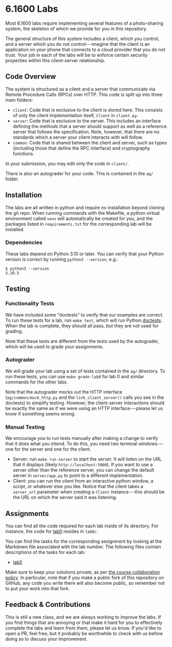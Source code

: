 # 6.1600 Labs

Most 6.1600 labs require implementing several features of a photo-sharing system, the skeleton of which we provide for you in this repository.

The general structure of this system includes a client, which you control, and a server which you do not control---imagine that the client is an application on your phone that connects to a cloud provider that you do not trust. Your job in each of the labs will be to enforce certain security properties within this client-server relationship.

## Code Overview
The system is structured as a client and a server that communicate via Remote Procedure Calls (RPCs) over HTTP. This code is split up into three main folders:

- `client`: Code that is exclusive to the client is stored here. This consists of only the client implementation itself, `Client` in `client.py`.
- `server`: Code that is exclusive to the server. This includes an interface defining the methods that a server should support as well as a reference server that follows the specification. Note, however, that there are no standards which a server your client interacts with will follow.
- `common`: Code that is shared between the client and server, such as types (including those that define the RPC interface) and cryptography functions. 

In your submission, you may edit only the code in `client/`.

There is also an autograder for your code. This is contained in the `ag/` folder.

## Installation
The labs are all written in python and require no installation beyond cloning the git repo. When running commands with the Makefile, a python virtual environment called `venv` will automatically be created for you, and the packages listed in `requirements.txt` for the corresponding lab will be installed.

### Dependencies 
These labs depend on Python 3.10 or later.  You can verify that your Python version is correct by running `python3 --version`, e.g.:
```
$ python3 --version
3.10.5
```

## Testing

### Functionality Tests

We have included some "doctests" to verify that our examples are correct. To run these tests for a lab, run `make test`, which will run Python [doctests](https://docs.python.org/3/library/doctest.html).  When the lab is complete, they should all pass, but they are not used for grading.

Note that these tests are different from the tests used by the autograder, which will be used to grade your assignments.

### Autograder
We will grade your lab using a set of tests contained in the `ag/` directory. To run these tests, you can use `make grade-lab0` for lab 0 and similar commands for the other labs.

Note that the autograder mocks out the HTTP interface (`ag/common/mock_http.py` and the `link_client_server()` calls you see in the doctests) to simplify testing. However, the client-server interactions should be exactly the same as if we were using an HTTP interface---please let us know if something seems wrong.

### Manual Testing
We encourage you to run tests manually after making a change to verify that it does what you intend. To do this, you need two terminal windows---one for the server and one for the client.

- Server: run `make run-server` to start the server. It will listen on the URL that it displays (likely `http://localhost:5000`). If you want to use a server other than the reference server, you can change the default server in `server/app.py` to point to a different implementation.
- Client: you can run the client from an interactive python window, a script, or whatever else you like. Notice that the client takes a `server_url` parameter when creating a `Client` instance---this should be the URL on which the server said it was listening.

## Assignments

You can find all the code required for each lab inside of its directory.  For instance, the code for [lab0](lab0/) resides in `lab0/`.

You can find the tasks for the corresponding assignment by looking at the Markdown file associated with the lab number.  The following files contain descriptions of the tasks for each lab:

 - [lab0](lab0/lab0.md)

Make sure to keep your solutions private, as per [the course collaboration policy](https://6s060.csail.mit.edu/2021/handouts/info_fall.pdf).  In particular, note that if you make a public fork of this repository on GitHub, any code you write there will also become public, so remember not to put your work into that fork.

## Feedback & Contributions

This is still a new class, and we are always working to improve the labs. If you find things that are annoying or that make it hard for you to effectively complete the labs and learn from them, please let us know. If you'd like to open a PR, feel free, but it probably be worthwhile to check with us before doing so to discuss your improvement.

